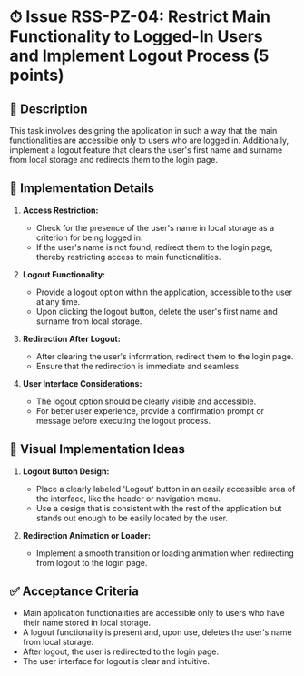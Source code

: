 # ⏱ Issue RSS-PZ-04: Restrict Main Functionality to Logged-In Users and Implement Logout Process (5 points)

## 📝 Description

This task involves designing the application in such a way that the main functionalities are accessible only to users who are logged in. Additionally, implement a logout feature that clears the user's first name and surname from local storage and redirects them to the login page.

## 🔨 Implementation Details

1. **Access Restriction:**

   - Check for the presence of the user's name in local storage as a criterion for being logged in.
   - If the user's name is not found, redirect them to the login page, thereby restricting access to main functionalities.

2. **Logout Functionality:**

   - Provide a logout option within the application, accessible to the user at any time.
   - Upon clicking the logout button, delete the user's first name and surname from local storage.

3. **Redirection After Logout:**

   - After clearing the user's information, redirect them to the login page.
   - Ensure that the redirection is immediate and seamless.

4. **User Interface Considerations:**
   - The logout option should be clearly visible and accessible.
   - For better user experience, provide a confirmation prompt or message before executing the logout process.

## 🎨 Visual Implementation Ideas

1. **Logout Button Design:**

   - Place a clearly labeled 'Logout' button in an easily accessible area of the interface, like the header or navigation menu.
   - Use a design that is consistent with the rest of the application but stands out enough to be easily located by the user.

2. **Redirection Animation or Loader:**
   - Implement a smooth transition or loading animation when redirecting from logout to the login page.

## ✅ Acceptance Criteria

- Main application functionalities are accessible only to users who have their name stored in local storage.
- A logout functionality is present and, upon use, deletes the user's name from local storage.
- After logout, the user is redirected to the login page.
- The user interface for logout is clear and intuitive.
